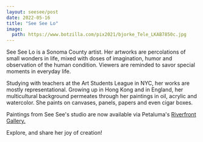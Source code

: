 ```yaml
---
layout: seesee/post
date: 2022-05-16
title: "See See Lo"
image:
  path: https://www.botzilla.com/pix2021/bjorke_Tele_LKAB7850c.jpg
---
```

<!-- mastless: true
inline_nav: true
--- -->

<!-- from See See:
Artist’s Statement 

Art. Is. Life. Is. Life

I believe that everything we do in life is art. The way we talk, what food we cook and the presentation, how we love… and of course how we release our creative energies. 

Through my work, I share things that I’m passionate about: nature, food, how to make the world a better place… I love to make art that makes people pause, contemplate, and have a little dialogue with.

-->

See See Lo is a Sonoma County artist.  Her artworks are percolations of small wonders in life, mixed with doses of imagination, humor and observation of the human condition. Viewers are reminded to savor special moments in everyday life.

Studying with teachers at the Art Students League in NYC, her works are mostly representational. Growing up in Hong Kong and in England, her multicultural background permeates through her paintings in oil, acrylic and watercolor. She paints on canvases, panels, papers and even cigar boxes.

Paintings from See See's studio are now available via Petaluma's <a href="https://www.riverfrontartgallery.com/">Riverfront Gallery.</a>

Explore, and share her joy of creation!

